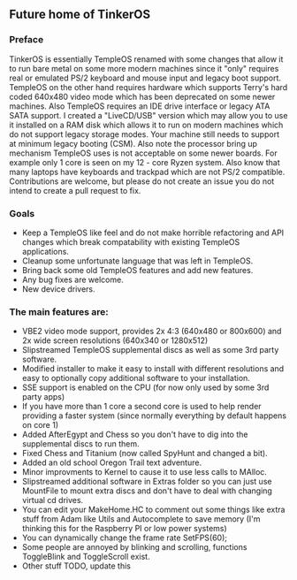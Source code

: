 ## Future home of TinkerOS

### Preface
TinkerOS is essentially TempleOS renamed with some changes that allow it to run bare metal on some more modern machines since it "only" requires real or emulated PS/2 keyboard and mouse input and legacy boot support.  TempleOS on the other hand requires hardware which supports Terry's hard coded 640x480 video mode which has been deprecated on some newer machines.  Also TempleOS requires an IDE drive interface or legacy ATA SATA support.  I created a "LiveCD/USB" version which may allow you to use it installed on a RAM disk which allows it to run on modern machines which do not support legacy storage modes.  Your machine still needs to support at minimum legacy booting (CSM).  Also note the processor bring up mechanism TempleOS uses is not acceptable on some newer boards.  For example only 1 core is seen on my 12 - core Ryzen system.  Also know that many laptops have keyboards and trackpad which are not PS/2 compatible.  Contributions are welcome, but please do not create an issue you do not intend to create a pull request to fix.

### Goals
- Keep a TempleOS like feel and do not make horrible refactoring and API changes which break compatability with existing TempleOS applications.
- Cleanup some unfortunate language that was left in TempleOS.
- Bring back some old TempleOS features and add new features.
- Any bug fixes are welcome.
- New device drivers.

### The main features are:
- VBE2 video mode support, provides 2x 4:3 (640x480 or 800x600) and 2x wide screen resolutions (640x340 or 1280x512)
- Slipstreamed TempleOS supplemental discs as well as some 3rd party software.
- Modified installer to make it easy to install with different resolutions and easy to optionally copy additional software to your installation.
- SSE support is enabled on the CPU (for now only used by some 3rd party apps)
- If you have more than 1 core a second core is used to help render providing a faster system (since normally everything by default happens on core 1)
- Added AfterEgypt and Chess so you don't have to dig into the supplemental discs to run them.
- Fixed Chess and Titanium (now called SpyHunt and changed a bit).
- Added an old school Oregon Trail text adventure.
- Minor improvments to Kernel to cause it to use less calls to MAlloc.
- Slipstreamed additional software in Extras folder so you can just use MountFile to mount extra discs and don't have to deal with changing virtual cd drives.
- You can edit your MakeHome.HC to comment out some things like extra stuff from Adam like Utils and Autocomplete to save memory (I'm thinking this for the Raspberry PI or low power systems)
- You can dynamically change the frame rate SetFPS(60);
- Some people are annoyed by blinking and scrolling, functions ToggleBlink and ToggleScroll exist.
- Other stuff TODO, update this
